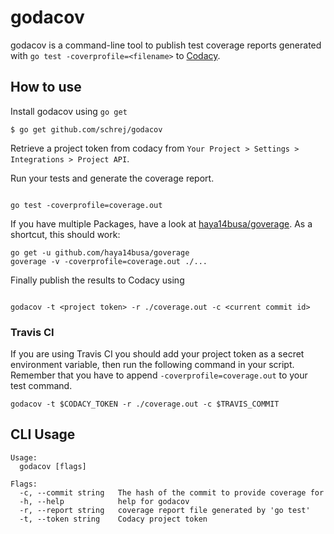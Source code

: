 # godacov

godacov is a command-line tool to publish test coverage reports generated with `go test -coverprofile=<filename>` to [Codacy](https://codacy.com).

## How to use
Install godacov using `go get`
```
$ go get github.com/schrej/godacov
```

Retrieve a project token from codacy from `Your Project > Settings > Integrations > Project API`.

Run your tests and generate the coverage report.
```

go test -coverprofile=coverage.out
```
If you have multiple Packages, have a look at [haya14busa/goverage](https://github.com/haya14busa/goverage). As a shortcut, this should work:
```
go get -u github.com/haya14busa/goverage
goverage -v -coverprofile=coverage.out ./...
```

Finally publish the results to Codacy using
```

godacov -t <project token> -r ./coverage.out -c <current commit id>
```

### Travis CI
If you are using Travis CI you should add your project token as a secret environment variable, then run the following command in your script. Remember that you have to append `-coverprofile=coverage.out` to your test command.
```
godacov -t $CODACY_TOKEN -r ./coverage.out -c $TRAVIS_COMMIT
```


## CLI Usage

```
Usage:
  godacov [flags]

Flags:
  -c, --commit string   The hash of the commit to provide coverage for
  -h, --help            help for godacov
  -r, --report string   coverage report file generated by 'go test'
  -t, --token string    Codacy project token
```
